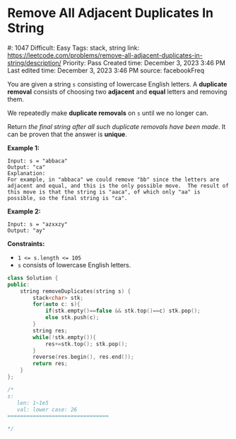 # Remove All Adjacent Duplicates In String

#: 1047
Difficult: Easy
Tags: stack, string
link: https://leetcode.com/problems/remove-all-adjacent-duplicates-in-string/description/
Priority: Pass
Created time: December 3, 2023 3:46 PM
Last edited time: December 3, 2023 3:46 PM
source: facebookFreq

You are given a string `s` consisting of lowercase English letters. A **duplicate removal** consists of choosing two **adjacent** and **equal** letters and removing them.

We repeatedly make **duplicate removals** on `s` until we no longer can.

Return *the final string after all such duplicate removals have been made*. It can be proven that the answer is **unique**.

**Example 1:**

```
Input: s = "abbaca"
Output: "ca"
Explanation:
For example, in "abbaca" we could remove "bb" since the letters are adjacent and equal, and this is the only possible move.  The result of this move is that the string is "aaca", of which only "aa" is possible, so the final string is "ca".

```

**Example 2:**

```
Input: s = "azxxzy"
Output: "ay"

```

**Constraints:**

- `1 <= s.length <= 105`
- `s` consists of lowercase English letters.

```cpp
class Solution {
public:
    string removeDuplicates(string s) {
        stack<char> stk;
        for(auto c: s){
            if(stk.empty()==false && stk.top()==c) stk.pop();
            else stk.push(c);
        }
        string res;
        while(!stk.empty()){
            res+=stk.top(); stk.pop();
        }
        reverse(res.begin(), res.end());
        return res;
    }
};

/*
s:
   len: 1~1e5
   val: lower case: 26
================================

*/
```